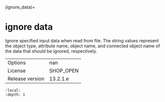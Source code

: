 (ignore_data)=
# ignore data
Ignore specified input data when read from file. The string values represent the object type, attribute name, object name, and connected object name of the data that should be ignored, respectively.

|   |   |
|---|---|
|Options|nan|
|License|SHOP_OPEN|
|Release version|13.2.1.e|

```{contents}
:local:
:depth: 1
```





